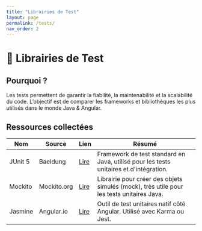 ```yaml
---
title: "Librairies de Test"
layout: page
permalink: /tests/
nav_order: 2
---
```


# 🔬 Librairies de Test

## Pourquoi ?

Les tests permettent de garantir la fiabilité, la maintenabilité et la scalabilité du code. L’objectif est de comparer les frameworks et bibliothèques les plus utilisés dans le monde Java & Angular.

## Ressources collectées

| Nom | Source | Lien | Résumé |
|-----|--------|------|--------|
| JUnit 5 | Baeldung | [Lire](https://www.baeldung.com/junit-5) | Framework de test standard en Java, utilisé pour les tests unitaires et d'intégration. |
| Mockito | Mockito.org | [Lire](https://site.mockito.org/) | Librairie pour créer des objets simulés (mock), très utile pour les tests unitaires Java. |
| Jasmine | Angular.io | [Lire](https://angular.io/guide/testing) | Outil de test unitaires natif côté Angular. Utilisé avec Karma ou Jest. |
